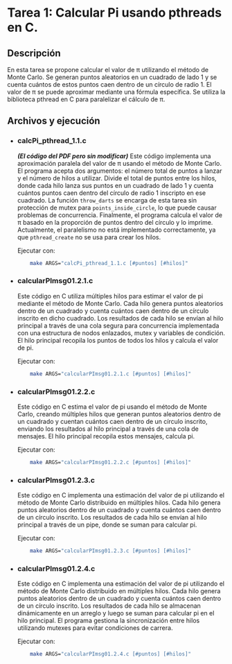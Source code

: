 # Tarea 1: Calcular Pi usando pthreads en C.
## Descripción
En esta tarea se propone calcular el valor de π utilizando el método de Monte Carlo. Se generan puntos aleatorios en un cuadrado de lado 1 y se cuenta cuántos de estos puntos caen dentro de un círculo de radio 1. El valor de π se puede aproximar mediante una fórmula específica. Se utiliza la biblioteca pthread en C para paralelizar el cálculo de π.

## Archivos y ejecución

- ### **calcPi_pthread_1.1.c** 
    ***(El código del PDF pero sin modificar)*** Este código implementa una aproximación paralela del valor de π usando el método de Monte Carlo. El programa acepta dos argumentos: el número total de puntos a lanzar y el número de hilos a utilizar. Divide el total de puntos entre los hilos, donde cada hilo lanza sus puntos en un cuadrado de lado 1 y cuenta cuántos puntos caen dentro del círculo de radio 1 inscripto en ese cuadrado. La función `throw_darts` se encarga de esta tarea sin protección de mutex para `points_inside_circle`, lo que puede causar problemas de concurrencia. Finalmente, el programa calcula el valor de π basado en la proporción de puntos dentro del círculo y lo imprime. Actualmente, el paralelismo no está implementado correctamente, ya que `pthread_create` no se usa para crear los hilos.

    Ejecutar con:
    ```bash
        make ARGS="calcPi_pthread_1.1.c [#puntos] [#hilos]"
    ```
  
- ### **calcularPImsg01.2.1.c**     
    Este código en C utiliza múltiples hilos para estimar el valor de pi mediante el método de Monte Carlo. Cada hilo genera puntos aleatorios dentro de un cuadrado y cuenta cuántos caen dentro de un círculo inscrito en dicho cuadrado. Los resultados de cada hilo se envían al hilo principal a través de una cola segura para concurrencia implementada con una estructura de nodos enlazados, mutex y variables de condición. El hilo principal recopila los puntos de todos los hilos y calcula el valor de pi.

    Ejecutar con: 
    ```bash
        make ARGS="calcularPImsg01.2.1.c [#puntos] [#hilos]"
    ```
  
- ### **calcularPImsg01.2.2.c**     
    Este código en C estima el valor de pi usando el método de Monte Carlo, creando múltiples hilos que generan puntos aleatorios dentro de un cuadrado y cuentan cuántos caen dentro de un círculo inscrito, enviando los resultados al hilo principal a través de una cola de mensajes. El hilo principal recopila estos mensajes, calcula pi.

    Ejecutar con: 
    ```bash
        make ARGS="calcularPImsg01.2.2.c [#puntos] [#hilos]"
    ```

- ### **calcularPImsg01.2.3.c**     
    Este código en C implementa una estimación del valor de pi utilizando el método de Monte Carlo distribuido en múltiples hilos. Cada hilo genera puntos aleatorios dentro de un cuadrado y cuenta cuántos caen dentro de un círculo inscrito. Los resultados de cada hilo se envían al hilo principal a través de un pipe, donde se suman para calcular pi.

    Ejecutar con: 
    ```bash
        make ARGS="calcularPImsg01.2.3.c [#puntos] [#hilos]"
    ```

- ### **calcularPImsg01.2.4.c**    
    Este código en C implementa una estimación del valor de pi utilizando el método de Monte Carlo distribuido en múltiples hilos. Cada hilo genera puntos aleatorios dentro de un cuadrado y cuenta cuántos caen dentro de un círculo inscrito. Los resultados de cada hilo se almacenan dinámicamente en un arreglo y luego se suman para calcular pi en el hilo principal. El programa gestiona la sincronización entre hilos utilizando mutexes para evitar condiciones de carrera.

    Ejecutar con: 
    ```bash
        make ARGS="calcularPImsg01.2.4.c [#puntos] [#hilos]"
    ```